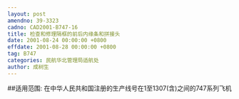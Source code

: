 ```yaml
---
layout: post
amendno: 39-3323
cadno: CAD2001-B747-16
title: 检查和修理隔框的前后内缘条和拼接头
date: 2001-08-24 00:00:00 +0800
effdate: 2001-08-28 00:00:00 +0800
tag: B747
categories: 民航华北管理局适航处
author: 成树生
---
```


##适用范围:
在中华人民共和国注册的生产线号在1至1307(含)之间的747系列飞机

